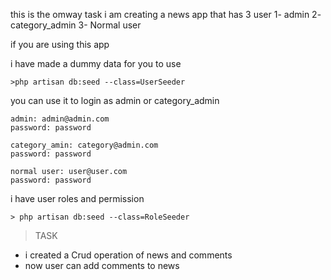 this is the omway task
i am creating a news app
that has 3 user
1- admin
2- category_admin
3- Normal user

if you are using this app

i have made a dummy data for you to use

    >php artisan db:seed --class=UserSeeder


you can use it to login as admin or category_admin

    admin: admin@admin.com
    password: password

    category_amin: category@admin.com
    password: password

    normal user: user@user.com
    password: password


i have user roles and permission

    > php artisan db:seed --class=RoleSeeder

> TASK

- i created a Crud operation of news and comments
- now user can add comments to news


